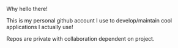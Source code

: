 Why hello there!

This is my personal github account I use to develop/maintain cool applications I actually use! 

Repos are private with collaboration dependent on project. 
<!---
Branjosef/Branjosef is a ✨ special ✨ repository because its `README.md` (this file) appears on your GitHub profile.
You can click the Preview link to take a look at your changes.
--->
